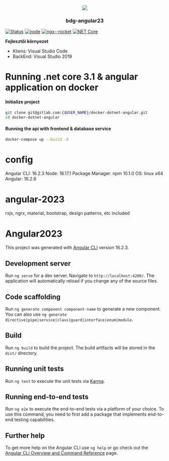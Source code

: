 <div align="center">
 <img src="https://github.com/blaisedegrille/bdg-angular23/blob/main/src/assets/logo.png">
</div> 
<h3 align="center">bdg-angular23</h3>


[![Status](https://img.shields.io/badge/status-active-success.svg)]()
[![node](https://img.shields.io/badge/node-14.15.1-green)]()
[![ngx--rocket](https://img.shields.io/badge/ngx--rocket-9.1.0-green)]()
[![NET Core](https://img.shields.io/badge/.NETCore-3.1.0-green)]()
</div>

**Fejlesztői környezet**

- Kliens: Visual Studio Code
- BackEnd: Visual Studio 2019

# Running .net core 3.1 & angular application on docker

#### Initialize project
```bash
git clone git@gitlab.com:{$USER_NAME}/docker-dotnet-angular.git
cd docker-dotnet-angular
```

#### Running the api with frontend & database service
```bash
docker-compose up --build -d
```

# config

Angular CLI: 16.2.3
Node: 18.17.1
Package Manager: npm 10.1.0
OS: linux x64
Angular: 16.2.6

# angular-2023

rxjs, ngrx, material, bootstrap, design patterns, etc included

# Angular2023

This project was generated with [Angular CLI](https://github.com/angular/angular-cli) version 16.2.3.

## Development server

Run `ng serve` for a dev server. Navigate to `http://localhost:4200/`. The application will automatically reload if you change any of the source files.

## Code scaffolding

Run `ng generate component component-name` to generate a new component. You can also use `ng generate directive|pipe|service|class|guard|interface|enum|module`.

## Build

Run `ng build` to build the project. The build artifacts will be stored in the `dist/` directory.

## Running unit tests

Run `ng test` to execute the unit tests via [Karma](https://karma-runner.github.io).

## Running end-to-end tests

Run `ng e2e` to execute the end-to-end tests via a platform of your choice. To use this command, you need to first add a package that implements end-to-end testing capabilities.

## Further help

To get more help on the Angular CLI use `ng help` or go check out the [Angular CLI Overview and Command Reference](https://angular.io/cli) page.
